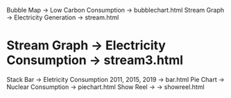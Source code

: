 Bubble Map -> Low Carbon Consumption -> bubblechart.html
Stream Graph -> Electricity Generation -> stream.html
# Stream Graph -> Electricity Consumption -> stream3.html
Stack Bar -> Eletricity Consumption 2011, 2015, 2019 -> bar.html
Pie Chart -> Nuclear Consumption -> piechart.html
Show Reel -> -> showreel.html